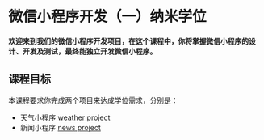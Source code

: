 # 微信小程序开发（一）纳米学位
#### 欢迎来到我们的微信小程序开发项目，在这个课程中，你将掌握微信小程序的设计、开发及测试，最终能独立开发微信小程序。

## 课程目标
本课程要求你完成两个项目来达成学位需求，分别是：
* 天气小程序 [weather project](https://github.com/udacity/cn-wechat-weather/blob/default-1-1/weather_api.md)
* 新闻小程序 [news project](https://github.com/udacity/cn-wechat-weather/blob/default-1-1/news_project/news_project.md)

